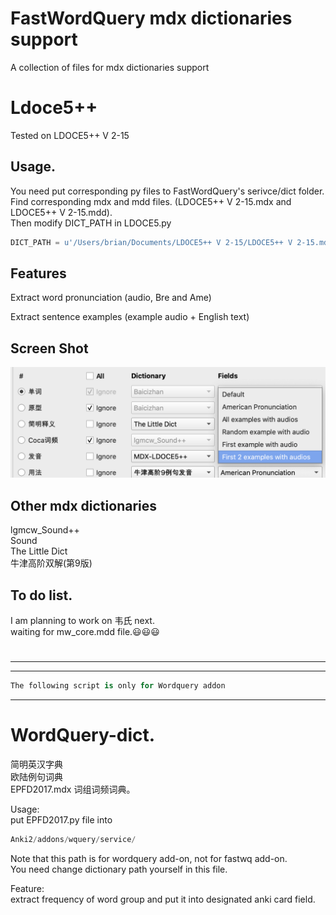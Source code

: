 # FastWordQuery mdx dictionaries support   
A collection of files for mdx dictionaries support   


# Ldoce5++   
Tested on LDOCE5++ V 2-15

## Usage.  
You need put corresponding py files to FastWordQuery's serivce/dict folder.    
Find corresponding mdx and mdd files. (LDOCE5++ V 2-15.mdx and LDOCE5++ V 2-15.mdd).  
Then modify DICT_PATH in LDOCE5.py
```python
DICT_PATH = u'/Users/brian/Documents/LDOCE5++ V 2-15/LDOCE5++ V 2-15.mdx'
```

## Features
Extract word pronunciation (audio, Bre and Ame)

Extract sentence examples (example audio + English text)   

## Screen Shot
<img src="https://github.com/yu7777/Ldoce5--/blob/master/Screen%20Shot%202019-09-16%20at%2011.37.49%20am.png">




## Other mdx dictionaries    
lgmcw_Sound++   
Sound   
The Little Dict     
牛津高阶双解(第9版)  

## To do list.  
I am planning to work on 韦氏 next.  
waiting for mw_core.mdd file.:smiley::smiley::smiley:
      
      
#            
- - -
- - -
```python
The following script is only for Wordquery addon
```
- - -

# WordQuery-dict.   
简明英汉字典   
欧陆例句词典  
EPFD2017.mdx 词组词频词典。  

Usage:    
put EPFD2017.py file into     
```python
Anki2/addons/wquery/service/
```
Note that this path is for wordquery add-on, not for fastwq add-on.   
You need change dictionary path yourself in this file.  

Feature:    
extract frequency of word group and put it into designated anki card field.
